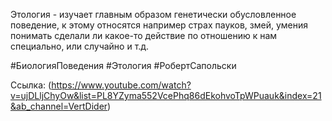 
Этология - изучает главным образом генетически обусловленное поведение, к этому относятся например страх пауков, змей, умения понимать сделали ли какое-то действие по отношению к нам специально, или случайно и т.д.

#БиологияПоведения #Этология #РобертСапольски 

Ссылка: (https://www.youtube.com/watch?v=ujDLljChyOw&list=PL8YZyma552VcePhq86dEkohvoTpWPuauk&index=21&ab_channel=VertDider)
